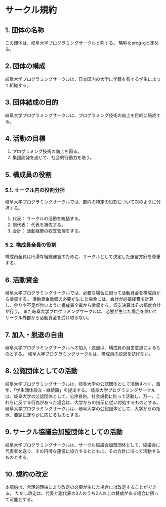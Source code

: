# サークル規約
## 1. 団体の名称
この団体は、岐阜大学プログラミングサークルと称する。
略称をprog-gと定める。


## 2. 団体の構成
岐阜大学プログラミングサークルは、日本国内の大学に学籍を有する学生によって組織する。


## 3. 団体結成の目的
岐阜大学プログラミングサークルは、プログラミング技術の向上を目的に結成する。


## 4. 活動の目標
1. プログラミング技術の向上を図る。
2. 集団開発を通じて、社会的行動力を培う。


## 5. 構成員の役割
### 5.1. サークル内の役割分担
岐阜大学プログラミングサークルでは、部内の特定の役割について次のように分担する。
1. 代表： サークルの活動を統括する。
2. 副代表： 代表を補佐する。
3. 会計： 活動経費の収支管理をする。

### 5.2. 構成員全員の役割
構成員全員は円滑な組織運営のために、サークルとして決定した運営方針を尊重する。


## 6. 活動資金
岐阜大学プログラミングサークルでは、必要な場合に限って活動資金を構成員から徴収する。
活動資金徴収の必要が生じた場合には、会計が必要経費を計算し、余りや不足が無いように構成員全員から徴収する。収支決算はその都度会計が行う。
また岐阜大学プログラミングサークルは、必要が生じた場合を除いてサークル外部から活動資金を受け取らない。


## 7. 加入・脱退の自由
岐阜大学プログラミングサークルへの加入・脱退は、構成員の自由意思によるものとする。
岐阜大学プログラミングサークルは、構成員の脱退を妨げない。


## 8. 公認団体としての活動
岐阜大学プログラミングサークルは、岐阜大学の公認団体として活動すべく、毎年、「学生団体設立・継続願」を提出する。
岐阜大学プログラミングサークルは、岐阜大学の公認団体として、公序良俗、社会規範に則って活動し、万一、これらに反する行為があった場合は、大学からの指示に従い対処するものとする。
岐阜大学プログラミングサークルは、岐阜大学の公認団体として、大学からの指示、要請に速やかに応じるものとする。


## 9. サークル協議会加盟団体としての活動
岐阜大学プログラミングサークルは、サークル協議会加盟団体として、協議会に代表者を送り、その円滑な運営に協力するとともに、その方針に沿って活動するものとする。


## 10. 規約の改定
本規約は、合理的理由により改定の必要が生じた場合には改定することができる。
ただし改定は、代表と副代表の3人のうち2人以上の賛成がある場合に限って可能とする。
